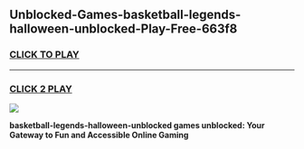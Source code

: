 
## Unblocked-Games-basketball-legends-halloween-unblocked-Play-Free-663f8
<h3>
<a href="https://premium76.site?title=basketball-legends-halloween-unblocked&ref=18A1">CLICK TO PLAY</a></h3>
<hr>

<h3>
<a href="https://premium76.site?title=basketball-legends-halloween-unblocked&ref=18A1">CLICK 2 PLAY</a>
  
</h3>

<a href="https://premium76.site?title=basketball-legends-halloween-unblocked&ref=18A1"><img src="https://clearcache.store/games.png"></a>


**basketball-legends-halloween-unblocked games unblocked: Your Gateway to Fun and Accessible Online Gaming**
